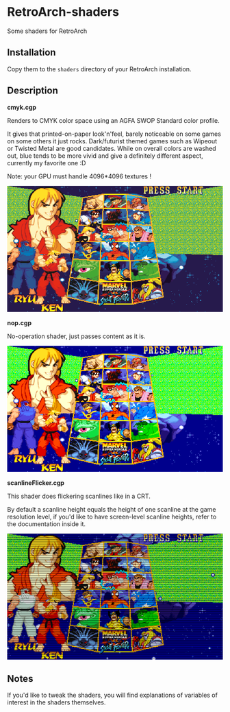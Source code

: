 RetroArch-shaders
=================

Some shaders for RetroArch

Installation
------------

Copy them to the `shaders` directory of your RetroArch installation.

Description
------------

**cmyk.cgp**

Renders to CMYK color space using an AGFA SWOP Standard color profile.

It gives that printed-on-paper look'n'feel, barely noticeable on some games on some others it just rocks. Dark/futurist themed games such as Wipeout or Twisted Metal are good candidates. While on overall colors are washed out, blue tends to be more vivid and give a definitely different aspect, currently my favorite one :D

Note: your GPU must handle 4096*4096 textures !

![](https://raw.githubusercontent.com/aybe/RetroArch-shaders/master/samples/cmyk.png)

**nop.cgp**

No-operation shader, just passes content as it is.

![](https://raw.githubusercontent.com/aybe/RetroArch-shaders/master/samples/nop.png)

**scanlineFlicker.cgp**

This shader does flickering scanlines like in a CRT.

By default a scanline height equals the height of one scanline at the game resolution level, if you'd like to have screen-level scanline heights, refer to the documentation inside it.

![](https://raw.githubusercontent.com/aybe/RetroArch-shaders/master/samples/scanlineFlicker.gif)

Notes
-----

If you'd like to tweak the shaders, you will find explanations of variables of interest in the shaders themselves.

